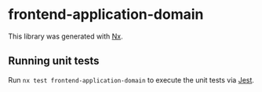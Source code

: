 # frontend-application-domain

This library was generated with [Nx](https://nx.dev).

## Running unit tests

Run `nx test frontend-application-domain` to execute the unit tests via [Jest](https://jestjs.io).

